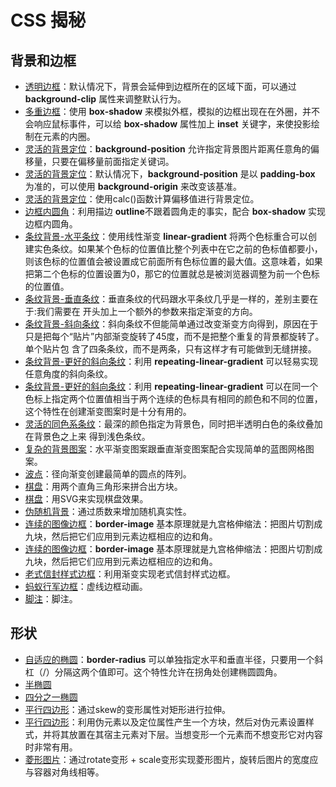 # CSS 揭秘

## 背景和边框
- [透明边框](./background-border/translucent-borders.html)：默认情况下，背景会延伸到边框所在的区域下面，可以通过 **background-clip** 属性来调整默认行为。
- [多重边框](./background-border/multiple-borders.html)：使用 **box-shadow** 来模拟外框，模拟的边框出现在在外圈，并不会响应鼠标事件，可以给 **box-shadow** 属性加上 **inset** 关键字，来使投影绘制在元素的内圈。
- [灵活的背景定位](./background-border/extended-bg-position.html)：**background-position** 允许指定背景图片距离任意角的偏移量，只要在偏移量前面指定关键词。
- [灵活的背景定位](./background-border/background-origin.html)：默认情况下，**background-position** 是以 **padding-box** 为准的，可以使用 **background-origin** 来改变该基准。
- [灵活的背景定位](./background-border/background-position-calc.html)：使用calc()函数计算偏移值进行背景定位。
- [边框内圆角](./background-border/inner-rounding.html)：利用描边 **outline**不跟着圆角走的事实，配合 **box-shadow** 实现边框内圆角。
- [条纹背景-水平条纹](./background-border/horizontal-stripes.html)：使用线性渐变 **linear-gradient** 将两个色标重合可以创建实色条纹。如果某个色标的位置值比整个列表中在它之前的色标值都要小，则该色标的位置值会被设置成它前面所有色标位置的最大值。这意味着，如果把第二个色标的位置设置为0，那它的位置就总是被浏览器调整为前一个色标的位置值。
- [条纹背景-垂直条纹](./background-border/vertical-stripes.html)：垂直条纹的代码跟水平条纹几乎是一样的，差别主要在于:我们需要在 开头加上一个额外的参数来指定渐变的方向。
- [条纹背景-斜向条纹](./background-border/diagonal-stripes.html)：斜向条纹不但能简单通过改变渐变方向得到，原因在于只是把每个“贴片”内部渐变旋转了45度，而不是把整个重复的背景都旋转了。单个贴片包 含了四条条纹，而不是两条，只有这样才有可能做到无缝拼接。
- [条纹背景-更好的斜向条纹](./background-border/diagonal-stripes-60deg.html)：利用 **repeating-linear-gradient** 可以轻易实现任意角度的斜向条纹。
- [条纹背景-更好的斜向条纹](./background-border/test-color-stop-2positions.html)：利用 **repeating-linear-gradient** 可以在同一个色标上指定两个位置值相当于两个连续的色标具有相同的颜色和不同的位置，这个特性在创建渐变图案时是十分有用的。
- [灵活的同色系条纹](./background-border/subtle-stripes.html)：最深的颜色指定为背景色，同时把半透明白色的条纹叠加在背景色之上来 得到浅色条纹。
- [复杂的背景图案](./background-border/blueprint.html)：水平渐变图案跟垂直渐变图案配合实现简单的蓝图网格图案。
- [波点](./background-border/polka.html)：径向渐变创建最简单的圆点的阵列。
- [棋盘](./background-border/checkerboard.html)：用两个直角三角形来拼合出方块。
- [棋盘](./background-border/checkerboard-svg.html)：用SVG来实现棋盘效果。
- [伪随机背景](./background-border/cicada-stripes.html)：通过质数来增加随机真实性。
- [连续的图像边框](./background-border/border-image.html)：**border-image** 基本原理就是九宫格伸缩法：把图片切割成九块，然后把它们应用到元素边框相应的边和角。
- [连续的图像边框](./background-border/continuous-image-borders.html)：**border-image** 基本原理就是九宫格伸缩法：把图片切割成九块，然后把它们应用到元素边框相应的边和角。
- [老式信封样式边框](./background-border/vintage-envelope.html)：利用渐变实现老式信封样式边框。
- [蚂蚁行军边框](./background-border/marching-ants.html)：虚线边框动画。
- [脚注](./background-border/footnote.html)：脚注。

## 形状
- [自适应的椭圆](./shape/ellipse.html)：**border-radius** 可以单独指定水平和垂直半径，只要用一个斜杠（/）分隔这两个值即可。这个特性允许在拐角处创建椭圆圆角。
- [半椭圆](./shape/half-ellipse.html)
- [四分之一椭圆](./shape/quarter-ellipse.html)
- [平行四边形](./shape/parallelograms.html)：通过skew的变形属性对矩形进行拉伸。
- [平行四边形](./shape/parallelograms-pseudo.html)：利用伪元素以及定位属性产生一个方块，然后对伪元素设置样式，并将其放置在其宿主元素对下层。当想变形一个元素而不想变形它对内容时非常有用。
- [菱形图片](./shape/diamond-images.html)：通过rotate变形 + scale变形实现菱形图片，旋转后图片的宽度应与容器对角线相等。